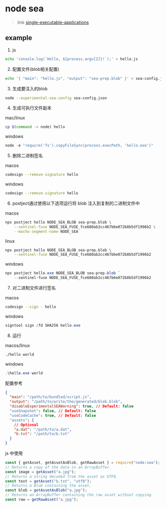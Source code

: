 # node sea

> link [single-executable-applications](https://nodejs.org/api/single-executable-applications.html#single-executable-applications)

## example

1. js

```sh
echo 'console.log(`Hello, ${process.argv[2]}!`);' > hello.js
```

2. 配置文件(blob相关配置)

```sh
echo '{ "main": "hello.js", "output": "sea-prep.blob" }' > sea-config.json
```

3. 生成要注入的blob

```sh
node --experimental-sea-config sea-config.json
```

4. 生成可执行文件副本

mac/linux

```sh
cp $(command -v node) hello
```

windows

```powershell
node -e "require('fs').copyFileSync(process.execPath, 'hello.exe')"
```

5. 删除二进制签名

macos

```sh
codesign --remove-signature hello
```

windows

```sh
codesign --remove-signature hello
```

6. postject通过使用以下选项运行将 blob 注入到复制的二进制文件中

macos

```sh
npx postject hello NODE_SEA_BLOB sea-prep.blob \
    --sentinel-fuse NODE_SEA_FUSE_fce680ab2cc467b6e072b8b5df1996b2 \
    --macho-segment-name NODE_SEA
```

linux

```sh
npx postject hello NODE_SEA_BLOB sea-prep.blob \
    --sentinel-fuse NODE_SEA_FUSE_fce680ab2cc467b6e072b8b5df1996b2
```

windows

```powershell
npx postject hello.exe NODE_SEA_BLOB sea-prep.blob `
    --sentinel-fuse NODE_SEA_FUSE_fce680ab2cc467b6e072b8b5df1996b2
```

7. 对二进制文件进行签名

macos

```sh
codesign --sign - hello
```

windows

```powershell
signtool sign /fd SHA256 hello.exe
```

8. 运行

macos/linux

```sh
./hello world
```

windows

```powershell
.\hello.exe world
```

配置参考

```json
{
  "main": "/path/to/bundled/script.js",
  "output": "/path/to/write/the/generated/blob.blob",
  "disableExperimentalSEAWarning": true, // Default: false
  "useSnapshot": false, // Default: false
  "useCodeCache": true, // Default: false
  "assets": {
    // Optional
    "a.dat": "/path/to/a.dat",
    "b.txt": "/path/to/b.txt"
  }
}
```

js 中使用

```js
const { getAsset, getAssetAsBlob, getRawAsset } = require("node:sea");
// Returns a copy of the data in an ArrayBuffer.
const image = getAsset("a.jpg");
// Returns a string decoded from the asset as UTF8.
const text = getAsset("b.txt", "utf8");
// Returns a Blob containing the asset.
const blob = getAssetAsBlob("a.jpg");
// Returns an ArrayBuffer containing the raw asset without copying.
const raw = getRawAsset("a.jpg");
```
